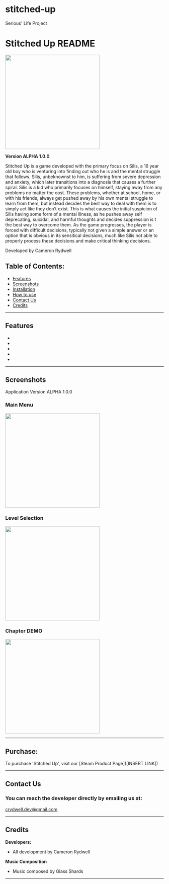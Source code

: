 # stitched-up
Serious' Life Project


# Stitched Up README

<img src="[insert]" height="300">

**Version ALPHA 1.0.0**

Stitched Up is a game developed with the primary focus on Silis, a 16 year old boy who is venturing into finding out who he is and the mental struggle that follows. Silis, unbeknownst to him, is suffering from severe depression and anxiety, which later transitions into a diagnosis that causes a further spiral. Silis is a kid who primarily focuses on himself, staying away from any problems no matter the cost.  These problems, whether at school, home, or with his friends, always get pushed away by his own mental struggle to learn from them, but instead decides the best way to deal with them is to simply act like they don’t exist. This is what causes the initial suspicion of Silis having some form of a mental illness, as he pushes away self deprecating, suicidal, and harmful thoughts and decides suppression is t
the best way to overcome them. As the game progresses, the player is forced with difficult decisions, typically not given a simple answer or an option that is obvious in its sensitical decisions, much like Silis not able to properly process these decisions and make critical thinking decisions. 


Developed by Cameron Rydwell

## Table of Contents:
* [Features](#features)
* [Screenshots](#screenshots)
* [Installation](#installation-instructions)
* [How to use](#how-to-use)
* [Contact Us](#contact-us)
* [Credits](#credits)
---
## Features
- 
-
-
-
-
---
## Screenshots
Application Version ALPHA 1.0.0

### Main Menu
<img src="[INSERT]" height="300">

### Level Selection
<img src="[INSERT]" height="300">

### Chapter DEMO
<img src="[INSERT]" height="300">

---

## Purchase:
To purchase 'Stitched Up', visit our [Steam Product Page]([INSERT LINK])

---
## Contact Us

### You can reach the developer directly by emailing us at:
crydwell.dev@gmail.com

---
## Credits

**Developers:**
- All development by Cameron Rydwell

**Music Composition**
- Music composed by Glass Shards
---
